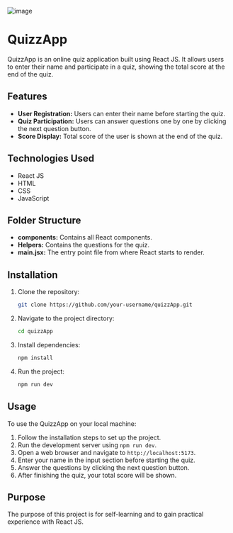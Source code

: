 ![image](https://github.com/tausif101/quizzApp/assets/49864806/c7f02152-f736-44f3-8c25-83d1515debf2)



# QuizzApp

QuizzApp is an online quiz application built using React JS. It allows users to enter their name and participate in a quiz, showing the total score at the end of the quiz.

## Features

- **User Registration:** Users can enter their name before starting the quiz.
- **Quiz Participation:** Users can answer questions one by one by clicking the next question button.
- **Score Display:** Total score of the user is shown at the end of the quiz.

## Technologies Used

- React JS
- HTML
- CSS
- JavaScript

## Folder Structure

- **components:** Contains all React components.
- **Helpers:** Contains the questions for the quiz.
- **main.jsx:** The entry point file from where React starts to render.

## Installation

1. Clone the repository:

   ```bash
   git clone https://github.com/your-username/quizzApp.git
2. Navigate to the project directory:

   ```bash
   cd quizzApp

3. Install dependencies:

   ```bash
   npm install

4. Run the project:

   ```bash
   npm run dev


## Usage

To use the QuizzApp on your local machine:

1. Follow the installation steps to set up the project.
2. Run the development server using `npm run dev`.
3. Open a web browser and navigate to `http://localhost:5173`.
4. Enter your name in the input section before starting the quiz.
5. Answer the questions by clicking the next question button.
6. After finishing the quiz, your total score will be shown.

## Purpose

The purpose of this project is for self-learning and to gain practical experience with React JS.
